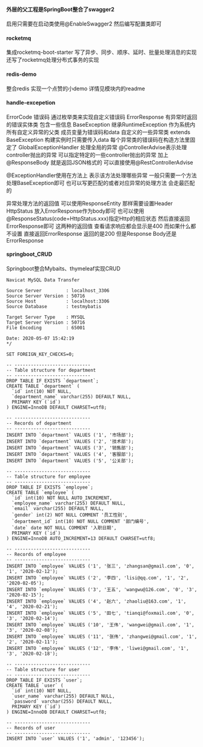 #### 外层的父工程是SpringBoot整合了swagger2
启用只需要在启动类使用@EnableSwagger2
然后编写配置类即可

#### rocketmq
集成rocketmq-boot-starter 
写了异步、同步、顺序、延时、批量处理消息的实现
还写了rocketmq处理分布式事务的实现

#### redis-demo
整合redis 实现一个点赞的小demo  详情见模块内的readme

#### handle-excepetion
ErrorCode 错误码 通过枚举类来实现自定义错误码
ErrorResponse 有异常时返回的错误实体类 包含一些信息
BaseException 继承RuntimeException 作为系统内所有自定义异常的父类
     成员变量为错误码和data
自定义的一些异常类 extends BaseException  构建实例时只需要传入data 每个异常类的错误码在构造方法里固定了
GlobalExceptionHandler 处理全局的异常 
@ControllerAdvise表示处理controller抛出的异常  可以指定特定的一些controller抛出的异常
加上 @ResponseBody 就是返回JSON格式的
可以直接使用@RestControllerAdvise

@ExceptionHandler使用在方法上 表示该方法处理哪些异常 一般只需要一个方法处理BaseException即可
也可以写更匹配的或者对应异常的处理方法  会走最匹配的

异常处理方法的返回值
可以使用ResponseEntity 那样需要设置Header HttpStatus 放入ErrorResponse作为body即可
也可以使用@ResponseStatus(code=HttpStatus.xxx)指定Http的相应状态 然后直接返回ErrorResponse即可
这两种的返回值 查看请求响应都会显示是400
而如果什么都不设置  直接返回ErrorResponse 返回的是200 但是Response Body还是ErrorResponse



#### springboot_CRUD
Springboot整合Mybaits、thymeleaf实现CRUD

```/*
Navicat MySQL Data Transfer

Source Server         : localhost_3306
Source Server Version : 50716
Source Host           : localhost:3306
Source Database       : testmybatis

Target Server Type    : MYSQL
Target Server Version : 50716
File Encoding         : 65001

Date: 2020-05-07 15:42:19
*/

SET FOREIGN_KEY_CHECKS=0;

-- ----------------------------
-- Table structure for department
-- ----------------------------
DROP TABLE IF EXISTS `department`;
CREATE TABLE `department` (
  `id` int(10) NOT NULL,
  `department_name` varchar(255) DEFAULT NULL,
  PRIMARY KEY (`id`)
) ENGINE=InnoDB DEFAULT CHARSET=utf8;

-- ----------------------------
-- Records of department
-- ----------------------------
INSERT INTO `department` VALUES ('1', '市场部');
INSERT INTO `department` VALUES ('2', '技术部');
INSERT INTO `department` VALUES ('3', '销售部');
INSERT INTO `department` VALUES ('4', '客服部');
INSERT INTO `department` VALUES ('5', '公关部');

-- ----------------------------
-- Table structure for employee
-- ----------------------------
DROP TABLE IF EXISTS `employee`;
CREATE TABLE `employee` (
  `id` int(10) NOT NULL AUTO_INCREMENT,
  `employee_name` varchar(255) DEFAULT NULL,
  `email` varchar(255) DEFAULT NULL,
  `gender` int(2) NOT NULL COMMENT '员工性别',
  `department_id` int(10) NOT NULL COMMENT '部门编号',
  `date` date NOT NULL COMMENT '入职日期',
  PRIMARY KEY (`id`)
) ENGINE=InnoDB AUTO_INCREMENT=13 DEFAULT CHARSET=utf8;

-- ----------------------------
-- Records of employee
-- ----------------------------
INSERT INTO `employee` VALUES ('1', '张三', 'zhangsan@gmail.com', '0', '1', '2020-02-12');
INSERT INTO `employee` VALUES ('2', '李四', 'lisi@qq.com', '1', '2', '2020-02-05');
INSERT INTO `employee` VALUES ('3', '王五', 'wangwu@126.com', '0', '3', '2020-02-15');
INSERT INTO `employee` VALUES ('4', '赵六', 'zhaoliu@163.com', '1', '4', '2020-02-21');
INSERT INTO `employee` VALUES ('5', '田七', 'tianqi@foxmail.com', '0', '3', '2020-02-14');
INSERT INTO `employee` VALUES ('10', '王伟', 'wangwei@gmail.com', '1', '3', '2020-02-08');
INSERT INTO `employee` VALUES ('11', '张伟', 'zhangwei@gmail.com', '1', '2', '2020-02-11');
INSERT INTO `employee` VALUES ('12', '李伟', 'liwei@gmail.com', '1', '3', '2020-02-18');

-- ----------------------------
-- Table structure for user
-- ----------------------------
DROP TABLE IF EXISTS `user`;
CREATE TABLE `user` (
  `id` int(10) NOT NULL,
  `user_name` varchar(255) DEFAULT NULL,
  `password` varchar(255) DEFAULT NULL,
  PRIMARY KEY (`id`)
) ENGINE=InnoDB DEFAULT CHARSET=utf8;

-- ----------------------------
-- Records of user
-- ----------------------------
INSERT INTO `user` VALUES ('1', 'admin', '123456');
